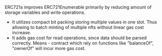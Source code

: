 ERC721a improves ERC721Enumerable primarily by reducing amount of storage variables
and write operations.

-   It utilizes compact bit packing storing multiple values in one slot.
    Thus allowing to batch minting of multiple nfts without linear gas cost increase.
-   It adds gas cost for read operations, since data should be parsed correctly.
    Means - contract which rely on functions like "balanceOf", "ownerOf" will incur more gas cost.
